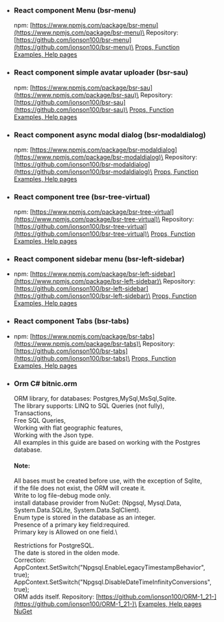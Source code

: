 

- ### React component Menu (bsr-menu)
  npm: [https://www.npmjs.com/package/bsr-menu](https://www.npmjs.com/package/bsr-menu)\
  Repository: [https://github.com/ionson100/bsr-menu](https://github.com/ionson100/bsr-menu)\
  [Props, Function](https://ionson100.github.io/wwwroot/index.html#mode=bsrmenu&page=bsrmenu&state=true)\
  [Examples, Help pages](https://ionson100.github.io/wwwroot/index.html#mode=bsrmenu&page=1-1)
- ### React component simple avatar uploader (bsr-sau)
  npm: [https://www.npmjs.com/package/bsr-sau](https://www.npmjs.com/package/bsr-sau)\
  Repository: [https://github.com/ionson100/bsr-sau](https://github.com/ionson100/bsr-sau)\
  [Props, Function](https://ionson100.github.io/wwwroot/index.html#mode=bsrsau&page=bsrsau&state=true)\
  [Examples, Help pages](https://ionson100.github.io/wwwroot/index.html#mode=bsrsau&page=3-5)
- ### React component async modal dialog (bsr-modaldialog)
  npm: [https://www.npmjs.com/package/bsr-modaldialog](https://www.npmjs.com/package/bsr-modaldialog)\
  Repository: [https://github.com/ionson100/bsr-modaldialog](https://github.com/ionson100/bsr-modaldialog)\
  [Props, Function](https://ionson100.github.io/wwwroot/index.html#mode=bsrdialog&page=bsrdialog&state=true)\
  [Examples, Help pages](https://ionson100.github.io/wwwroot/index.html#mode=bsrdialog&page=4-1)
- ### React component tree (bsr-tree-virtual)
  npm: [https://www.npmjs.com/package/bsr-tree-virtual](https://www.npmjs.com/package/bsr-tree-virtual)\
  Repository: [https://github.com/ionson100/bsr-tree-virtual](https://github.com/ionson100/bsr-tree-virtual)\
  [Props, Function](https://ionson100.github.io/wwwroot/index.html#page=bsrtree)\
  [Examples, Help pages](https://ionson100.github.io/wwwroot/index.html#page=5-1)
- ### React component sidebar menu (bsr-left-sidebar)
-   npm: [https://www.npmjs.com/package/bsr-left-sidebar](https://www.npmjs.com/package/bsr-left-sidebar)\
    Repository: [https://github.com/ionson100/bsr-left-sidebar](https://github.com/ionson100/bsr-left-sidebar)\
    [Props, Function](https://ionson100.github.io/wwwroot/index.html#page=sidebar)\
    [Examples, Help pages](https://ionson100.github.io/wwwroot/index.html#page=7-2)
- ### React component Tabs (bsr-tabs)
-   npm: [https://www.npmjs.com/package/bsr-tabs](https://www.npmjs.com/package/bsr-tabs)\
    Repository: [https://github.com/ionson100/bsr-tabs](https://github.com/ionson100/bsr-tabs)\
    [Props, Function](https://ionson100.github.io/wwwroot/index.html#page=tabs)\
    [Examples, Help pages](https://ionson100.github.io/wwwroot/index.html#page=8-20)
- ### Orm C# bitnic.orm
  ORM library, for databases: Postgres,MySql,MsSql,Sqlite.\
  The library supports: LINQ to SQL Queries (not fully),\
  Transactions,\
  Free SQL Queries,\
  Working with flat geographic features,\
  Working with the Json type.\
  All examples in this guide are based on working with the Postgres database.

  #### Note:
  All bases must be created before use, with the exception of Sqlite,\
  if the file does not exist, the ORM will create it.\
  Write to log file-debug mode only.\
  install database provider from NuGet: (Npgsql, Mysql.Data, System.Data.SQLite, System.Data.SqlClient).\
  Enum type is stored in the database as an integer.\
  Presence of a primary key field:required.\
  Primary key is Allowed on one field.\

  Restrictions for PostgreSQL.\
  The date is stored in the olden mode.\
  Correction:\
  AppContext.SetSwitch("Npgsql.EnableLegacyTimestampBehavior", true);\
  AppContext.SetSwitch("Npgsql.DisableDateTimeInfinityConversions", true);\
  ORM adds itself. 
  Repository: [https://github.com/ionson100/ORM-1_21-](https://github.com/ionson100/ORM-1_21-)\
  [Examples, Help pages](https://ionson100.github.io/wwwroot/index.html#page=orm)\
  [NuGet](https://www.nuget.org/packages/bitnic.orm)
